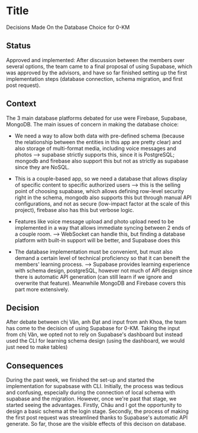 # Title

Decisions Made On the Database Choice for 0-KM

## Status

Approved and implemented: After discussion between the members over several options, the team came to a final proposal of using Supabase, which was approved by the advisors, and have so far finished setting up the first implementation steps (database connection, schema migration, and first post request).

## Context

The 3 main database platforms debated for use were Firebase, Supabase, MongoDB. The main issues of concern in making the database choice:

- We need a way to allow both data with pre-defined schema (because the relationship between the entities in this app are pretty clear) and also storage of multi-format media, including voice messages and photos 
--> supabase strictly supports this, since it is PostgreSQL; mongodb and firebase also support this but not as strictly as supabase since they are NoSQL.

- This is a couple-based app, so we need a database that allows display of specific content to specific authorized users 
--> this is the selling point of choosing supabase, which allows defining row-level security right in the schema, mongodb also supports this but through manual API configurations, and not as secure (low-impact factor at the scale of this project), firebase also has this but verbose logic. 

- Features like voice message upload and photo upload need to be implemented in a way that allows immediate syncing between 2 ends of a couple room. 
--> WebSocket can handle this, but finding a database platform with built-in support will be better, and Supabase does this

- The database implementation must be convenient, but must also demand a certain level of technical proficiency so that it can beneift the members' learning process.
--> Supabase provides learning experience with schema design, postgreSQL, however not much of API design since there is automatic API generation (can still learn if we ignore and overwrite that feature). Meanwhile MongoDB and Firebase covers this part more extensively. 

## Decision

After debate between chị Vân, anh Đạt and input from anh Khoa, the team has come to the decision of using Supabase for 0-KM. Taking the input from chị Vân, we opted not to rely on Supabase's dashboard but instead used the CLI for learning schema design (using the dashboard, we would just need to make tables) 

## Consequences

During the past week, we finished the set-up and started the implementation for supabsase with CLI. Initially, the process was tedious and confusing, especially during the connection of local schema with supabase and the migration. However, once we're past that stage, we started seeing the advantages. Firstly, Châu and I got the opportunity to design a basic schema at the login stage. Secondly, the process of making the first post request was streamlined thanks to Supabase's automatic API generate. So far, those are the visible effects of this decison on database. 
